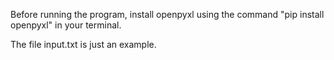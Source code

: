 Before running the program, install openpyxl using the command 
"pip install openpyxl" in your terminal.

The file input.txt is just an example.